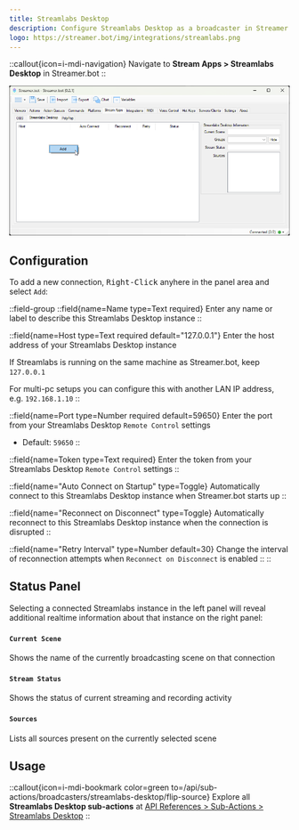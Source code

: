```yaml
---
title: Streamlabs Desktop
description: Configure Streamlabs Desktop as a broadcaster in Streamer.bot
logo: https://streamer.bot/img/integrations/streamlabs.png
---
```


::callout{icon=i-mdi-navigation}
Navigate to **Stream Apps > Streamlabs Desktop** in Streamer.bot
::

![Streamlabs Desktop Configuration](assets/streamlabs-desktop.png)


## Configuration
To add a new connection, <kbd>Right-Click</kbd> anyhere in the panel area and select `Add`:

::field-group
  ::field{name=Name type=Text required}
  Enter any name or label to describe this Streamlabs Desktop instance
  ::

  ::field{name=Host type=Text required default="127.0.0.1"}
  Enter the host address of your Streamlabs Desktop instance

  If Streamlabs is running on the same machine as Streamer.bot, keep `127.0.0.1`

  For multi-pc setups you can configure this with another LAN IP address, e.g. `192.168.1.10`
  ::

  ::field{name=Port type=Number required default=59650}
  Enter the port from your Streamlabs Desktop `Remote Control` settings
  - Default: `59650`
  ::

  ::field{name=Token type=Text required}
  Enter the token from your Streamlabs Desktop `Remote Control` settings
  ::

  ::field{name="Auto Connect on Startup" type=Toggle}
  Automatically connect to this Streamlabs Desktop instance when Streamer.bot starts up
  ::

  ::field{name="Reconnect on Disconnect" type=Toggle}
  Automatically reconnect to this Streamlabs Desktop instance when the connection is disrupted
  ::

  ::field{name="Retry Interval" type=Number default=30}
  Change the interval of reconnection attempts when `Reconnect on Disconnect` is enabled
  ::
::

## Status Panel
Selecting a connected Streamlabs instance in the left panel will reveal additional realtime information about that instance on the right panel:

#### `Current Scene`
Shows the name of the currently broadcasting scene on that connection

#### `Stream Status`
Shows the status of current streaming and recording activity

#### `Sources`
Lists all sources present on the currently selected scene

## Usage
::callout{icon=i-mdi-bookmark color=green to=/api/sub-actions/broadcasters/streamlabs-desktop/flip-source}
Explore all **Streamlabs Desktop sub-actions** at [API References > Sub-Actions > Streamlabs Desktop](/api/sub-actions/broadcasters/streamlabs-desktop/flip-source)
::